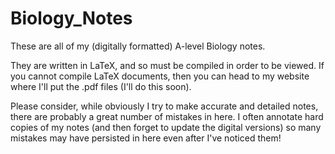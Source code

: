 Biology_Notes
=============

These are all of my (digitally formatted) A-level Biology notes.

They are written in LaTeX, and so must be compiled in order to be viewed. If you cannot compile LaTeX documents, then you can head to my website where I'll put the .pdf files (I'll do this soon).

Please consider, while obviously I try to make accurate and detailed notes, there are probably a great number of mistakes in here. I often annotate hard copies of my notes (and then forget to update the digital versions) so many mistakes may have persisted in here even after I've noticed them!
